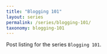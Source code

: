 ```yaml
---
title: "Blogging 101"
layout: series
permalink: /series/blogging-101/
taxonomy: blogging-101
---
```


Post listing for the series `Blogging 101`.